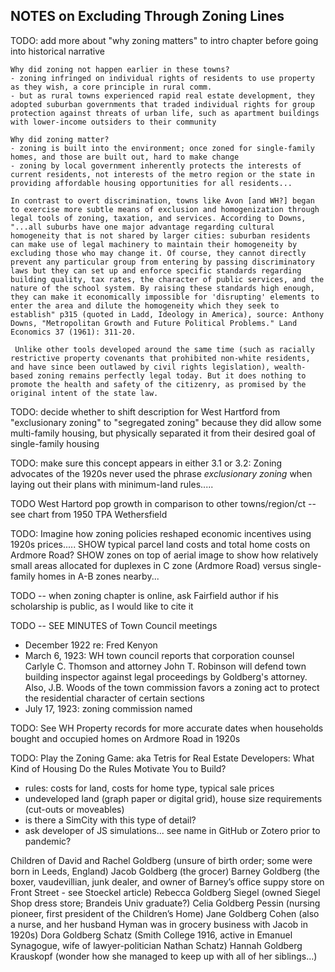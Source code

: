 ## NOTES on Excluding Through Zoning Lines

TODO: add more about "why zoning matters" to intro chapter before going into historical narrative

    Why did zoning not happen earlier in these towns?
    - zoning infringed on individual rights of residents to use property as they wish, a core principle in rural comm.
    - but as rural towns experienced rapid real estate development, they adopted suburban governments that traded individual rights for group protection against threats of urban life, such as apartment buildings with lower-income outsiders to their community

    Why did zoning matter?
    - zoning is built into the environment; once zoned for single-family homes, and those are built out, hard to make change
    - zoning by local government inherently protects the interests of current residents, not interests of the metro region or the state in providing affordable housing opportunities for all residents...

    In contrast to overt discrimination, towns like Avon [and WH?] began to exercise more subtle means of exclusion and homogenization through legal tools of zoning, taxation, and services. According to Downs, "...all suburbs have one major advantage regarding cultural homogeneity that is not shared by larger cities: suburban residents can make use of legal machinery to maintain their homogeneity by excluding those who may change it. Of course, they cannot directly prevent any particular group from entering by passing discriminatory laws but they can set up and enforce specific standards regarding building quality, tax rates, the character of public services, and the nature of the school system. By raising these standards high enough, they can make it economically impossible for 'disrupting' elements to enter the area and dilute the homogeneity which they seek to establish" p315 (quoted in Ladd, Ideology in America), source: Anthony Downs, "Metropolitan Growth and Future Political Problems." Land Economics 37 (1961): 311-20.

     Unlike other tools developed around the same time (such as racially restrictive property covenants that prohibited non-white residents, and have since been outlawed by civil rights legislation), wealth-based zoning remains perfectly legal today. But it does nothing to promote the health and safety of the citizenry, as promised by the original intent of the state law.


TODO: decide whether to shift description for West Hartford from "exclusionary zoning" to "segregated zoning" because they did allow some multi-family housing, but physically separated it from their desired goal of single-family housing

TODO: make sure this concept appears in either 3.1 or 3.2:  Zoning advocates of the 1920s never used the phrase *exclusionary zoning* when laying out their plans with minimum-land rules.....

TODO West Hartord pop growth in comparison to other towns/region/ct -- see chart from 1950 TPA Wethersfield

TODO: Imagine how zoning policies reshaped economic incentives using 1920s prices.....
SHOW typical parcel land costs and total home costs on Ardmore Road?
SHOW zones on top of aerial image to show how relatively small areas allocated for duplexes in C zone (Ardmore Road) versus single-family homes in A-B zones nearby...   

TODO -- when zoning chapter is online, ask Fairfield author if his scholarship is public, as I would like to cite it



TODO -- SEE MINUTES of Town Council meetings

- December 1922 re: Fred Kenyon
- March 6, 1923: WH town council reports that corporation counsel Carlyle C. Thomson and attorney John T. Robinson will defend town building inspector against legal proceedings by Goldberg's attorney. Also, J.B. Woods of the town commission favors a zoning act to protect the residential character of certain sections
- July 17, 1923: zoning commission named

TODO: See WH Property records for more accurate dates when households bought and occupied homes on Ardmore Road in 1920s

TODO: Play the Zoning Game: aka Tetris for Real Estate Developers: What Kind of Housing Do the Rules Motivate You to Build?
- rules: costs for land, costs for home type, typical sale prices
- undeveloped land (graph paper or digital grid), house size requirements (cut-outs or moveables)
- is there a SimCity with this type of detail?
- ask developer of JS simulations... see name in GitHub or Zotero prior to pandemic?




Children of David and Rachel Goldberg (unsure of birth order; some were born in Leeds, England)
Jacob Goldberg (the grocer)
Barney Goldberg (the boxer, vaudevillian, junk dealer, and owner of Barney’s office suppy store on Front Street - see Stoeckel article)
Rebecca Goldberg Siegel (owned Siegel Shop dress store; Brandeis Univ graduate?)
Celia Goldberg Pessin (nursing pioneer, first president of the Children’s Home)
Jane Goldberg Cohen (also a nurse, and her husband Hyman was in grocery business with Jacob in 1920s)
Dora Goldberg Schatz (Smith College 1916, active in Emanuel Synagogue, wife of lawyer-politician Nathan Schatz)
Hannah Goldberg Krauskopf (wonder how she managed to keep up with all of her siblings…)

